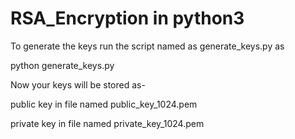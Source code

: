 # RSA_Encryption in python3

To generate the keys run the script named as generate_keys.py as 

python generate_keys.py

Now your keys will be stored as-

public key in file named public_key_1024.pem

private key in file named private_key_1024.pem
